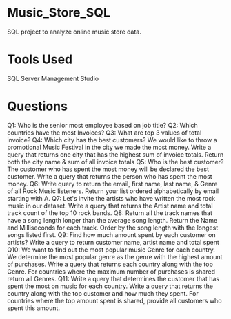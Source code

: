 # Music_Store_SQL
SQL project to analyze online music store data. 

# Tools Used 
SQL Server Management Studio

# Questions
Q1: Who is the senior most employee based on job title?
Q2: Which countries have the most Invoices?
Q3: What are top 3 values of total invoice?
Q4: Which city has the best customers? We would like to throw a promotional Music Festival in the city we made the most money. Write a query that returns one city that has the highest sum of invoice totals. Return both the city name & sum of all invoice totals
Q5: Who is the best customer? The customer who has spent the most money will be declared the best customer. Write a query that returns the person who has spent the most money.
Q6: Write query to return the email, first name, last name, & Genre of all Rock Music listeners. Return your list ordered alphabetically by email starting with A.
Q7: Let's invite the artists who have written the most rock music in our dataset. Write a query that returns the Artist name and total track count of the top 10 rock bands.
Q8: Return all the track names that have a song length longer than the average song length. Return the Name and Milliseconds for each track. Order by the song length with the longest songs listed first.
Q9: Find how much amount spent by each customer on artists? Write a query to return customer name, artist name and total spent
Q10: We want to find out the most popular music Genre for each country. We determine the most popular genre as the genre with the highest amount of purchases. Write a query that returns each country along with the top Genre. For countries where the maximum number of purchases is shared return all Genres.
Q11: Write a query that determines the customer that has spent the most on music for each country. Write a query that returns the country along with the top customer and how much they spent. For countries where the top amount spent is shared, provide all customers who spent this amount.
